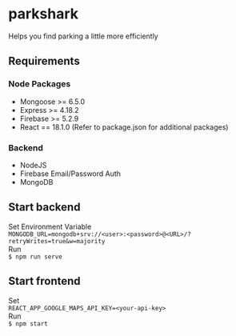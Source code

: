 # parkshark
Helps you find parking a little more efficiently

## Requirements

### Node Packages
- Mongoose >= 6.5.0
- Express >= 4.18.2
- Firebase >= 5.2.9
- React == 18.1.0
(Refer to package.json for additional packages)

### Backend 
- NodeJS
- Firebase Email/Password Auth
- MongoDB


## Start backend 
Set Environment Variable\
 `MONGODB_URL=mongodb+srv://<user>:<password>@<URL>/?retryWrites=true&w=majority` \
Run \
`$ npm run serve`

## Start frontend
Set \
 `REACT_APP_GOOGLE_MAPS_API_KEY=<your-api-key>` \
Run \
`$ npm start`
